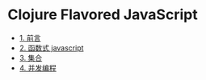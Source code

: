 # Clojure Flavored JavaScript
- [1. 前言](preface.md)
- [2. 函数式 javascript](javascript.md)
- [3. 集合](assemblage.md)
- [4. 并发编程](concurrent-programming.md)